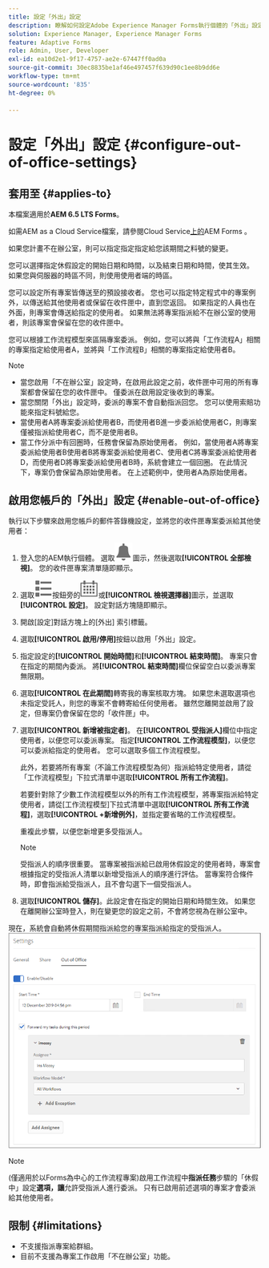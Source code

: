 ```yaml
---
title: 設定「外出」設定
description: 瞭解如何設定Adobe Experience Manager Forms執行個體的「外出」設定。
solution: Experience Manager, Experience Manager Forms
feature: Adaptive Forms
role: Admin, User, Developer
exl-id: ea10d2e1-9f17-4757-ae2e-67447ff0ad0a
source-git-commit: 30ec8835be1af46e497457f639d90c1ee8b9dd6e
workflow-type: tm+mt
source-wordcount: '835'
ht-degree: 0%

---
```


# 設定「外出」設定 {#configure-out-of-office-settings}

## 套用至 {#applies-to}

本檔案適用於&#x200B;**AEM 6.5 LTS Forms**。

如需AEM as a Cloud Service檔案，請參閱Cloud Service[上的](https://experienceleague.adobe.com/docs/experience-manager-cloud-service/content/forms/create-form-centric-workflows/configure-out-of-office-settings.html)AEM Forms 。

如果您計畫不在辦公室，則可以指定指定指定給您該期間之料號的變更。

您可以選擇指定休假設定的開始日期和時間，以及結束日期和時間，使其生效。 如果您與伺服器的時區不同，則使用使用者端的時區。

您可以設定所有專案皆傳送至的預設接收者。 您也可以指定特定程式中的專案例外，以傳送給其他使用者或保留在收件匣中，直到您返回。 如果指定的人員也在外面，則專案會傳送給指定的使用者。 如果無法將專案指派給不在辦公室的使用者，則該專案會保留在您的收件匣中。

您可以根據工作流程模型來區隔專案委派。 例如，您可以將與「工作流程A」相關的專案指定給使用者A，並將與「工作流程B」相關的專案指定給使用者B。


>[!NOTE]
>
>* 當您啟用「不在辦公室」設定時，在啟用此設定之前，收件匣中可用的所有專案都會保留在您的收件匣中。 僅委派在啟用設定後收到的專案。
>* 當您關閉「外出」設定時，委派的專案不會自動指派回您。 您可以使用索賠功能來指定料號給您。
>* 當使用者A將專案委派給使用者B，而使用者B進一步委派給使用者C，則專案僅被指派給使用者C，而不是使用者B。
>* 當工作分派中有回圈時，任務會保留為原始使用者。 例如，當使用者A將專案委派給使用者B使用者B將專案委派給使用者C、使用者C將專案委派給使用者D，而使用者D將專案委派給使用者B時，系統會建立一個回圈。 在此情況下，專案仍會保留為原始使用者。 在上述範例中，使用者A為原始使用者。

## 啟用您帳戶的「外出」設定 {#enable-out-of-office}

執行以下步驟來啟用您帳戶的郵件答錄機設定，並將您的收件匣專案委派給其他使用者：

1. 登入您的AEM執行個體。 選取![收件匣](assets/bell.svg)圖示，然後選取&#x200B;**[!UICONTROL 全部檢視]**。 您的收件匣專案清單隨即顯示。
1. 選取![建立](assets/viewlist.svg)按鈕旁的![檢視選擇器](assets/calendar.svg)或&#x200B;**[!UICONTROL 檢視選擇器]**&#x200B;圖示，並選取&#x200B;**[!UICONTROL 設定]**。 設定對話方塊隨即顯示。
1. 開啟[設定]對話方塊上的[外出] **&#x200B;**&#x200B;索引標籤。
1. 選取&#x200B;**[!UICONTROL 啟用/停用]**&#x200B;按鈕以啟用「外出」設定。
1. 指定設定的&#x200B;**[!UICONTROL 開始時間]**&#x200B;和&#x200B;**[!UICONTROL 結束時間]**。 專案只會在指定的期間內委派。 將&#x200B;**[!UICONTROL 結束時間]**&#x200B;欄位保留空白以委派專案無限期。
1. 選取&#x200B;**[!UICONTROL 在此期間]**&#x200B;轉寄我的專案核取方塊。 如果您未選取選項也未指定受託人，則您的專案不會轉寄給任何使用者。 雖然您離開並啟用了設定，但專案仍會保留在您的「收件匣」中。
1. 選取&#x200B;**[!UICONTROL 新增被指定者]**。 在&#x200B;**[!UICONTROL 受指派人]**&#x200B;欄位中指定使用者，以便您可以委派專案。 指定&#x200B;**[!UICONTROL 工作流程模型]**，以便您可以委派給指定的使用者。 您可以選取多個工作流程模型。

   此外，若要將所有專案（不論工作流程模型為何）指派給特定使用者，請從「工作流程模型」下拉式清單中選取&#x200B;**[!UICONTROL 所有工作流程]**。<br>

   若要針對除了少數工作流程模型以外的所有工作流程模型，將專案指派給特定使用者，請從[工作流程模型]下拉式清單中選取&#x200B;**[!UICONTROL 所有工作流程]**，選取&#x200B;**[!UICONTROL +新增例外]**，並指定要省略的工作流程模型。
   <br>

   重複此步驟，以便您新增更多受指派人。<br>

   >[!NOTE]
   >
   >受指派人的順序很重要。 當專案被指派給已啟用休假設定的使用者時，專案會根據指定的受指派人清單以新增受指派人的順序進行評估。 當專案符合條件時，即會指派給受指派人，且不會勾選下一個受指派人。

1. 選取&#x200B;**[!UICONTROL 儲存]**。此設定會在指定的開始日期和時間生效。 如果您在離開辦公室時登入，則在變更您的設定之前，不會將您視為在辦公室中。

現在，系統會自動將休假期間指派給您的專案指派給指定的受指派人。
![外出](assets/out-of-office.png)

>[!NOTE]
>
>(僅適用於以Forms為中心的工作流程專案)啟用工作流程中&#x200B;**指派任務**&#x200B;步驟的「休假中」設定&#x200B;**選項，讓**&#x200B;允許受指派人進行委派。 只有已啟用前述選項的專案才會委派給其他使用者。

## 限制 {#limitations}

* 不支援指派專案給群組。
* 目前不支援為專案工作啟用「不在辦公室」功能。
